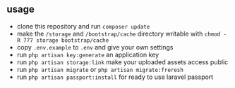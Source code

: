 ## usage
+ clone this repository and run `composer update`
+ make the `/storage` and `/bootstrap/cache` directory writable with `chmod -R 777 storage bootstrap/cache`
+ copy `.env.example` to `.env` and give your own settings
+ run `php artisan key:generate` an application key
+ run `php artisan storage:link` make your uploaded assets access public
+ run `php artisan migrate` or `php artisan migrate:freresh`
+ run `php artisan passport:install` for ready to use laravel passport 